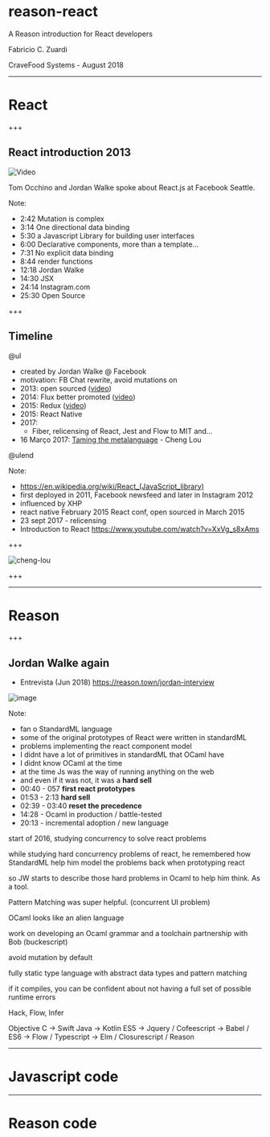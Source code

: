 # reason-react

A Reason introduction for React developers

Fabricio C. Zuardi

CraveFood Systems - August 2018

---

# React

+++

## React introduction 2013

![Video](https://www.youtube.com/embed/XxVg_s8xAms)

Tom Occhino and Jordan Walke spoke about React.js at Facebook Seattle.

Note:

- 2:42 Mutation is complex
- 3:14 One directional data binding
- 5:30 a Javascript Library for building user interfaces 
- 6:00 Declarative components, more than a template…
- 7:31 No explicit data binding
- 8:44 render functions
- 12:18 Jordan Walke
- 14:30 JSX
- 24:14 Instagram.com
- 25:30 Open Source

+++

## Timeline

@ul

- created by Jordan Walke @ Facebook
- motivation: FB Chat rewrite, avoid mutations on 
- 2013: open sourced ([video](https://youtu.be/XxVg_s8xAms))
- 2014: Flux better promoted ([video](https://youtu.be/nYkdrAPrdcw?t=10m22s))
- 2015: Redux ([video](https://www.youtube.com/watch?v=xsSnOQynTHs))
- 2015: React Native
- 2017:
  - Fiber, relicensing of React, Jest and Flow to MIT and…
- 16 Março 2017: [Taming the metalanguage](https://youtu.be/_0T5OSSzxms) - Cheng Lou

@ulend

Note:

- https://en.wikipedia.org/wiki/React_(JavaScript_library)
- first deployed in 2011, Facebook newsfeed and later in Instagram 2012
- influenced by XHP
- react native February 2015 React conf, open sourced in March 2015
- 23 sept 2017 - relicensing
- Introduction to React https://www.youtube.com/watch?v=XxVg_s8xAms

+++

![cheng-lou](https://user-images.githubusercontent.com/7760/43876446-782e8894-9b6b-11e8-81bb-cc5366c16b40.jpg)

+++

---

# Reason

+++

## Jordan Walke again

- Entrevista (Jun 2018) https://reason.town/jordan-interview

![image](https://user-images.githubusercontent.com/7760/43872979-eb2c7056-9b5a-11e8-8c31-26bf8d6e4c9f.png)


Note:
- fan o StandardML language
- some of the original prototypes of React were written in standardML
- problems implementing the react component model
- I didnt have a lot of primitives in standardML that OCaml have
- I didnt know OCaml at the time
- at the time Js was the way of running anything on the web
- and even if it was not, it was a **hard sell**
- 00:40 - 057 **first react prototypes**
- 01:53 - 2:13 **hard sell**
- 02:39 - 03:40 **reset the precedence**
- 14:28 - Ocaml in production / battle-tested
- 20:13 - incremental adoption / new language


start of 2016, studying concurrency to solve react problems

while studying hard concurrency problems of react, he remembered
how StandardML help him model the problems back when prototyping react

so JW starts to describe those hard problems in Ocaml to help him think. As a tool.

Pattern Matching was super helpful. (concurrent UI problem)

OCaml looks like an alien language

work on developing an Ocaml grammar and a toolchain
partnership with Bob (buckescript)

avoid mutation by default

fully static type language
with abstract data types and pattern matching

if it compiles, you can be confident about not having a full set of possible runtime errors


Hack, Flow, Infer

Objective C -> Swift
Java -> Kotlin
ES5 -> Jquery / Cofeescript -> Babel / ES6 -> Flow / Typescript -> Elm / Closurescript / Reason 

---

# Javascript code

___

# Reason code

